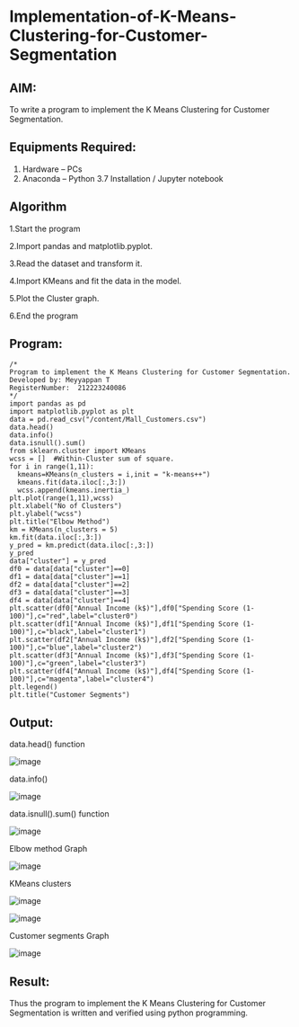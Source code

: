 # Implementation-of-K-Means-Clustering-for-Customer-Segmentation

## AIM:
To write a program to implement the K Means Clustering for Customer Segmentation.

## Equipments Required:
1. Hardware – PCs
2. Anaconda – Python 3.7 Installation / Jupyter notebook

## Algorithm
1.Start the program

2.Import pandas and matplotlib.pyplot.

3.Read the dataset and transform it.

4.Import KMeans and fit the data in the model.

5.Plot the Cluster graph.

6.End the program


## Program:
```
/*
Program to implement the K Means Clustering for Customer Segmentation.
Developed by: Meyyappan T
RegisterNumber:  212223240086
*/
import pandas as pd
import matplotlib.pyplot as plt
data = pd.read_csv("/content/Mall_Customers.csv")
data.head()
data.info()
data.isnull().sum()
from sklearn.cluster import KMeans
wcss = []  #Within-Cluster sum of square.
for i in range(1,11):
  kmeans=KMeans(n_clusters = i,init = "k-means++")
  kmeans.fit(data.iloc[:,3:])
  wcss.append(kmeans.inertia_)
plt.plot(range(1,11),wcss)
plt.xlabel("No of Clusters")
plt.ylabel("wcss")
plt.title("Elbow Method")
km = KMeans(n_clusters = 5)
km.fit(data.iloc[:,3:])
y_pred = km.predict(data.iloc[:,3:])
y_pred
data["cluster"] = y_pred
df0 = data[data["cluster"]==0]
df1 = data[data["cluster"]==1]
df2 = data[data["cluster"]==2]
df3 = data[data["cluster"]==3]
df4 = data[data["cluster"]==4]
plt.scatter(df0["Annual Income (k$)"],df0["Spending Score (1-100)"],c="red",label="cluster0")
plt.scatter(df1["Annual Income (k$)"],df1["Spending Score (1-100)"],c="black",label="cluster1")
plt.scatter(df2["Annual Income (k$)"],df2["Spending Score (1-100)"],c="blue",label="cluster2")
plt.scatter(df3["Annual Income (k$)"],df3["Spending Score (1-100)"],c="green",label="cluster3")
plt.scatter(df4["Annual Income (k$)"],df4["Spending Score (1-100)"],c="magenta",label="cluster4")
plt.legend()
plt.title("Customer Segments")
```

## Output:

data.head() function

![image](https://github.com/23012647/Implementation-of-K-Means-Clustering-for-Customer-Segmentation/assets/160568857/6e5299f4-6f89-4c71-8bce-39f38673b955)

data.info()

![image](https://github.com/23012647/Implementation-of-K-Means-Clustering-for-Customer-Segmentation/assets/160568857/10c17bc7-612b-441a-a7e4-16e9e9fecf34)

data.isnull().sum() function

![image](https://github.com/23012647/Implementation-of-K-Means-Clustering-for-Customer-Segmentation/assets/160568857/5108197c-455b-4ba1-8420-db0a05935e50)

Elbow method Graph

![image](https://github.com/23012647/Implementation-of-K-Means-Clustering-for-Customer-Segmentation/assets/160568857/a7df9c2c-d26e-45e8-b5d4-fbcf890f0625)

KMeans clusters

![image](https://github.com/23012647/Implementation-of-K-Means-Clustering-for-Customer-Segmentation/assets/160568857/255661ef-85c2-4382-8b83-d159e05d1e00)

![image](https://github.com/23012647/Implementation-of-K-Means-Clustering-for-Customer-Segmentation/assets/160568857/77bfaee8-fb1e-485a-a46c-bf6e35d009ba)

Customer segments Graph

![image](https://github.com/23012647/Implementation-of-K-Means-Clustering-for-Customer-Segmentation/assets/160568857/fb70157f-8859-494e-af78-ecd0e2a63455)











## Result:
Thus the program to implement the K Means Clustering for Customer Segmentation is written and verified using python programming.
